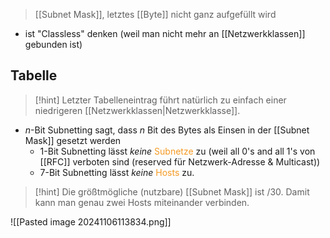 > [[Subnet Mask]], letztes [[Byte]] nicht ganz aufgefüllt wird


- ist "Classless" denken (weil man nicht mehr an [[Netzwerkklassen]] gebunden ist)


## Tabelle
> [!hint] Letzter Tabelleneintrag führt natürlich zu einfach einer niedrigeren [[Netzwerkklassen|Netzwerkklasse]].

- $n$-Bit Subnetting sagt, dass $n$ Bit des Bytes als Einsen in der [[Subnet Mask]] gesetzt werden
	- 1-Bit Subnetting lässt _keine_ <span style="color:rgb(245, 154, 35)">Subnetze</span> zu (weil all 0's and all 1's von [[RFC]] verboten sind (reserved für Netzwerk-Adresse & Multicast))
	- 7-Bit Subnetting lässt _keine_ <span style="color:rgb(245, 154, 35)">Hosts</span> zu.

> [!hint] Die größtmögliche (nutzbare) [[Subnet Mask]] ist $/30$. Damit kann man genau zwei Hosts miteinander verbinden.


![[Pasted image 20241106113834.png]]